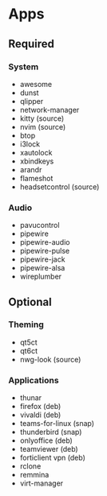 # Apps

## Required

### System

- awesome
- dunst
- qlipper
- network-manager
- kitty (source)
- nvim (source)
- btop
- i3lock
- xautolock
- xbindkeys
- arandr
- flameshot
- headsetcontrol (source)

### Audio

- pavucontrol
- pipewire
- pipewire-audio
- pipewire-pulse
- pipewire-jack
- pipewire-alsa
- wireplumber

## Optional

### Theming

- qt5ct
- qt6ct
- nwg-look (source)

### Applications

- thunar
- firefox (deb)
- vivaldi (deb)
- teams-for-linux (snap)
- thunderbird (snap)
- onlyoffice (deb)
- teamviewer (deb)
- forticlient vpn (deb)
- rclone
- remmina
- virt-manager
